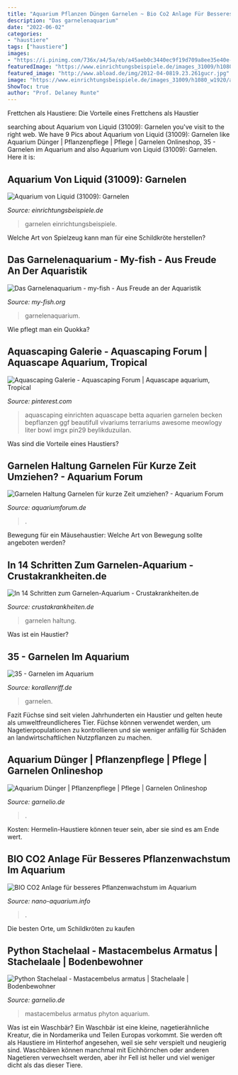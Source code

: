 ```yaml
---
title: "Aquarium Pflanzen Düngen Garnelen ~ Bio Co2 Anlage Für Besseres Pflanzenwachstum Im Aquarium"
description: "Das garnelenaquarium"
date: "2022-06-02"
categories:
- "haustiere"
tags: ["haustiere"]
images:
- "https://i.pinimg.com/736x/a4/5a/eb/a45aeb0c3440ec9f19d709a8ee35e40e--nano-aquarium-planted-aquarium.jpg"
featuredImage: "https://www.einrichtungsbeispiele.de/images_31009/h1080_w1920/aquarium-hauptansicht-von-garnelen__1190de33914d2881990ba2b8a536fc36.jpg"
featured_image: "http://www.abload.de/img/2012-04-0819.23.261gucr.jpg"
image: "https://www.einrichtungsbeispiele.de/images_31009/h1080_w1920/aquarium-hauptansicht-von-garnelen__1190de33914d2881990ba2b8a536fc36.jpg"
ShowToc: true
author: "Prof. Delaney Runte"
---
```



Frettchen als Haustiere: Die Vorteile eines Frettchens als Haustier

	

		
searching about Aquarium von Liquid (31009): Garnelen you've visit to the right web. We have 9 Pics about Aquarium von Liquid (31009): Garnelen like Aquarium Dünger | Pflanzenpflege | Pflege | Garnelen Onlineshop, 35 - Garnelen im Aquarium and also Aquarium von Liquid (31009): Garnelen. Here it is:
		
    
## Aquarium Von Liquid (31009): Garnelen

<img loading=lazy src="https://www.einrichtungsbeispiele.de/images_31009/h1080_w1920/aquarium-hauptansicht-von-garnelen__1190de33914d2881990ba2b8a536fc36.jpg" onerror="this.onerror=null;this.src='https://tse4.mm.bing.net/th?id=OIP.K_s2uoAxEPNTMtE-8IaNwAHaDy&amp;pid=15.1';" alt="Aquarium von Liquid (31009): Garnelen">

_Source: einrichtungsbeispiele.de_

>garnelen einrichtungsbeispiele. 

	

Welche Art von Spielzeug kann man für eine Schildkröte herstellen?

    
## Das Garnelenaquarium - My-fish - Aus Freude An Der Aquaristik

<img loading=lazy src="https://my-fish.org/wp-content/uploads/2014/09/DSC_0469.jpg" onerror="this.onerror=null;this.src='https://tse4.mm.bing.net/th?id=OIP.lchZ2jbYpKqN5MfeoRZVegHaEx&amp;pid=15.1';" alt="Das Garnelenaquarium - my-fish - Aus Freude an der Aquaristik">

_Source: my-fish.org_

>garnelenaquarium. 

	

Wie pflegt man ein Quokka?

    
## Aquascaping Galerie - Aquascaping Forum | Aquascape Aquarium, Tropical

<img loading=lazy src="https://i.pinimg.com/736x/a4/5a/eb/a45aeb0c3440ec9f19d709a8ee35e40e--nano-aquarium-planted-aquarium.jpg" onerror="this.onerror=null;this.src='https://tse2.mm.bing.net/th?id=OIP.TyK8TH2SEu4rdO2nXQPVbQHaFj&amp;pid=15.1';" alt="Aquascaping Galerie - Aquascaping Forum | Aquascape aquarium, Tropical">

_Source: pinterest.com_

>aquascaping einrichten aquascape betta aquarien garnelen becken bepflanzen ggf beautifull vivariums terrariums awesome meowlogy liter bowl imgx pin29 beylikduzuilan. 

	

Was sind die Vorteile eines Haustiers?

    
## Garnelen Haltung Garnelen Für Kurze Zeit Umziehen? - Aquarium Forum

<img loading=lazy src="http://www.abload.de/img/2012-04-0819.23.261gucr.jpg" onerror="this.onerror=null;this.src='https://tse4.mm.bing.net/th?id=OIP.ihjLUFHnCKkxXalKFio7PwHaFj&amp;pid=15.1';" alt="Garnelen Haltung Garnelen für kurze Zeit umziehen? - Aquarium Forum">

_Source: aquariumforum.de_

>. 

	

Bewegung für ein Mäusehaustier: Welche Art von Bewegung sollte angeboten werden?

    
## In 14 Schritten Zum Garnelen-Aquarium - Crustakrankheiten.de

<img loading=lazy src="https://image.jimcdn.com/app/cms/image/transf/dimension=670x10000:format=jpg/path/sa0545e1ea3ca8f67/image/i9d4b0431cee10bf1/version/1421083821/image.jpg" onerror="this.onerror=null;this.src='https://tse2.mm.bing.net/th?id=OIP.JChxQ_XMInKuz8eiltvCeAHaCv&amp;pid=15.1';" alt="In 14 Schritten zum Garnelen-Aquarium - Crustakrankheiten.de">

_Source: crustakrankheiten.de_

>garnelen haltung. 

	

Was ist ein Haustier?

    
## 35 - Garnelen Im Aquarium

<img loading=lazy src="https://www.korallenriff.de/imgThumbs/2977_5ad8522a1ad19.jpg" onerror="this.onerror=null;this.src='https://tse3.mm.bing.net/th?id=OIP.ag5dGCvrUoLl7Dhif_XwoAHaD6&amp;pid=15.1';" alt="35 - Garnelen im Aquarium">

_Source: korallenriff.de_

>garnelen. 

	

Fazit
Füchse sind seit vielen Jahrhunderten ein Haustier und gelten heute als umweltfreundlicheres Tier. Füchse können verwendet werden, um Nagetierpopulationen zu kontrollieren und sie weniger anfällig für Schäden an landwirtschaftlichen Nutzpflanzen zu machen.

    
## Aquarium Dünger | Pflanzenpflege | Pflege | Garnelen Onlineshop

<img loading=lazy src="https://www.garnelio.de/media/image/aquarium_urlaub5901d3d1639c1.jpg" onerror="this.onerror=null;this.src='https://tse2.mm.bing.net/th?id=OIP.xVN6ERyhfmMIO7ltKShD0gHaE9&amp;pid=15.1';" alt="Aquarium Dünger | Pflanzenpflege | Pflege | Garnelen Onlineshop">

_Source: garnelio.de_

>. 

	

Kosten: Hermelin-Haustiere können teuer sein, aber sie sind es am Ende wert.

    
## BIO CO2 Anlage Für Besseres Pflanzenwachstum Im Aquarium

<img loading=lazy src="http://www.nano-aquarium.info/wp-content/uploads/2011/12/nano-aquarium-zwerggarnelen.jpg" onerror="this.onerror=null;this.src='https://tse4.mm.bing.net/th?id=OIP.6V9mEaX9zGP1ITDstr_fKAHaE8&amp;pid=15.1';" alt="BIO CO2 Anlage für besseres Pflanzenwachstum im Aquarium">

_Source: nano-aquarium.info_

>. 

	

Die besten Orte, um Schildkröten zu kaufen

    
## Python Stachelaal - Mastacembelus Armatus | Stachelaale | Bodenbewohner

<img loading=lazy src="https://www.garnelio.de/media/image/f2/9d/14/500121a-Phyton-Stachelaal-Mastacembelus-armatus.jpg" onerror="this.onerror=null;this.src='https://tse3.mm.bing.net/th?id=OIP.Fi-v4Sh6FXV2A6h5-h6qsgHaF7&amp;pid=15.1';" alt="Python Stachelaal - Mastacembelus armatus | Stachelaale | Bodenbewohner">

_Source: garnelio.de_

>mastacembelus armatus phyton aquarium. 

	

Was ist ein Waschbär?
Ein Waschbär ist eine kleine, nagetierähnliche Kreatur, die in Nordamerika und Teilen Europas vorkommt. Sie werden oft als Haustiere im Hinterhof angesehen, weil sie sehr verspielt und neugierig sind. Waschbären können manchmal mit Eichhörnchen oder anderen Nagetieren verwechselt werden, aber ihr Fell ist heller und viel weniger dicht als das dieser Tiere.


